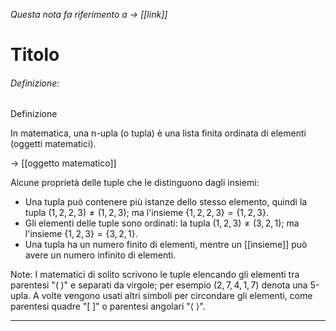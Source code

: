 _Questa nota fa riferimento a $\rightarrow$ [[link]]_
# Titolo
###### Definizione:
Definizione

<div class="importante">
In matematica, una n-upla (o tupla) è una lista finita ordinata di elementi (oggetti matematici).</div>

$\rightarrow$ [[oggetto matematico]]

Alcune proprietà delle tuple che le distinguono dagli insiemi:
- Una tupla può contenere più istanze dello stesso elemento, quindi la tupla $(1,2,2,3) \neq (1,2,3)$; ma l'insieme $\{1,2,2,3\} = \{1,2,3\}$.
- Gli elementi delle tuple sono ordinati: la tupla $(1,2,3) \neq (3,2,1)$; ma l'insieme $\{1,2,3\} = \{3,2,1\}$.
- Una tupla ha un numero finito di elementi, mentre un [[insieme]] può avere un numero infinito di elementi.

<span id="bigText" class="text_divisor">Note: </span>
I matematici di solito scrivono le tuple elencando gli elementi tra parentesi "$( \; )$" e separati da virgole; per esempio $(2, 7, 4, 1, 7)$ denota una 5-upla. A volte vengono usati altri simboli per circondare gli elementi, come parentesi quadre "$[ \; ]$" o parentesi angolari "$\langle \; \rangle$".



---